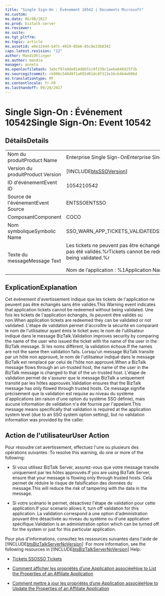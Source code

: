 ```yaml
---
title: "Single Sign-On : Événement 10542 | Documents Microsoft"
ms.custom: 
ms.date: 06/08/2017
ms.prod: biztalk-server
ms.reviewer: 
ms.suite: 
ms.tgt_pltfrm: 
ms.topic: article
ms.assetid: e8e12444-b47c-4919-85b6-85c8e33b8342
caps.latest.revision: "12"
author: MandiOhlinger
ms.author: mandia
manager: anneta
ms.openlocfilehash: 3ebcf97a9de014d0651c9f239c1ae6e846925f3b
ms.sourcegitcommit: cb908c540d8f1a692d01dc8f313e16cb4b4e696d
ms.translationtype: MT
ms.contentlocale: fr-FR
ms.lasthandoff: 09/20/2017
---
```

# <a name="single-sign-on-event-10542"></a><span data-ttu-id="4f0c7-102">Single Sign-On : Événement 10542</span><span class="sxs-lookup"><span data-stu-id="4f0c7-102">Single Sign-On: Event 10542</span></span>
## <a name="details"></a><span data-ttu-id="4f0c7-103">Détails</span><span class="sxs-lookup"><span data-stu-id="4f0c7-103">Details</span></span>  
  
|||  
|-|-|  
|<span data-ttu-id="4f0c7-104">Nom du produit</span><span class="sxs-lookup"><span data-stu-id="4f0c7-104">Product Name</span></span>|<span data-ttu-id="4f0c7-105">Enterprise Single Sign-On</span><span class="sxs-lookup"><span data-stu-id="4f0c7-105">Enterprise Single Sign-On</span></span>|  
|<span data-ttu-id="4f0c7-106">Version du produit</span><span class="sxs-lookup"><span data-stu-id="4f0c7-106">Product Version</span></span>|[!INCLUDE[btsSSOVersion](../includes/btsssoversion-md.md)]|  
|<span data-ttu-id="4f0c7-107">ID d'événement</span><span class="sxs-lookup"><span data-stu-id="4f0c7-107">Event ID</span></span>|<span data-ttu-id="4f0c7-108">10542</span><span class="sxs-lookup"><span data-stu-id="4f0c7-108">10542</span></span>|  
|<span data-ttu-id="4f0c7-109">Source de l'événement</span><span class="sxs-lookup"><span data-stu-id="4f0c7-109">Event Source</span></span>|<span data-ttu-id="4f0c7-110">ENTSSO</span><span class="sxs-lookup"><span data-stu-id="4f0c7-110">ENTSSO</span></span>|  
|<span data-ttu-id="4f0c7-111">Composant</span><span class="sxs-lookup"><span data-stu-id="4f0c7-111">Component</span></span>|<span data-ttu-id="4f0c7-112">CO</span><span class="sxs-lookup"><span data-stu-id="4f0c7-112">CO</span></span>|  
|<span data-ttu-id="4f0c7-113">Nom symbolique</span><span class="sxs-lookup"><span data-stu-id="4f0c7-113">Symbolic Name</span></span>|<span data-ttu-id="4f0c7-114">SSO_WARN_APP_TICKETS_VALIDATED</span><span class="sxs-lookup"><span data-stu-id="4f0c7-114">SSO_WARN_APP_TICKETS_VALIDATED</span></span>|  
|<span data-ttu-id="4f0c7-115">Texte du message</span><span class="sxs-lookup"><span data-stu-id="4f0c7-115">Message Text</span></span>|<span data-ttu-id="4f0c7-116">Les tickets ne peuvent pas être échangés pour cette application s'ils n'ont pas été validés.%r</span><span class="sxs-lookup"><span data-stu-id="4f0c7-116">Tickets cannot be redeemed for this application without being validated.%r</span></span><br /><br /> <span data-ttu-id="4f0c7-117">Nom de l’application : %1</span><span class="sxs-lookup"><span data-stu-id="4f0c7-117">Application Name: %1</span></span>|  
  
## <a name="explanation"></a><span data-ttu-id="4f0c7-118">Explication</span><span class="sxs-lookup"><span data-stu-id="4f0c7-118">Explanation</span></span>  
 <span data-ttu-id="4f0c7-119">Cet événement d'avertissement indique que les tickets de l'application ne peuvent pas être échangés sans être validés.</span><span class="sxs-lookup"><span data-stu-id="4f0c7-119">This Warning event indicates that application tickets cannot be redeemed without being validated.</span></span> <span data-ttu-id="4f0c7-120">Une fois les tickets de l'application échangés, ils peuvent être validés ou non.</span><span class="sxs-lookup"><span data-stu-id="4f0c7-120">When application tickets are redeemed they can be validated or not validated.</span></span> <span data-ttu-id="4f0c7-121">L'étape de validation permet d'accroître la sécurité en comparant le nom de l'utilisateur ayant émis le ticket avec le nom de l'utilisateur indiqué dans le message BizTalk.</span><span class="sxs-lookup"><span data-stu-id="4f0c7-121">Validation improves security by comparing the name of the user who issued the ticket with the name of the user in the BizTalk message.</span></span> <span data-ttu-id="4f0c7-122">Si les noms diffèrent, la validation échoue.</span><span class="sxs-lookup"><span data-stu-id="4f0c7-122">If the names are not the same then validation fails.</span></span> <span data-ttu-id="4f0c7-123">Lorsqu'un message BizTalk transite par un hôte non approuvé, le nom de l'utilisateur indiqué dans le message BizTalk est remplacé par celui de l'hôte non approuvé.</span><span class="sxs-lookup"><span data-stu-id="4f0c7-123">When a BizTalk message flows through an un-trusted host, the name of the user in the BizTalk message is changed to that of the un-trusted host.</span></span> <span data-ttu-id="4f0c7-124">L'étape de validation permet de s'assurer que le message BizTalk a uniquement transité par les hôtes approuvés.</span><span class="sxs-lookup"><span data-stu-id="4f0c7-124">Validation ensures that the BizTalk message has only flowed through trusted hosts.</span></span> <span data-ttu-id="4f0c7-125">Ce message signifie précisément que la validation est requise au niveau du système d'applications (en raison d'une option du système SSO définie), mais aucune information de validation n'a été fournie par l'appelant.</span><span class="sxs-lookup"><span data-stu-id="4f0c7-125">This message means specifically that validation is required at the application system level (due to an SSO system option setting), but no validation information was provided by the caller.</span></span>  
  
## <a name="user-action"></a><span data-ttu-id="4f0c7-126">Action de l'utilisateur</span><span class="sxs-lookup"><span data-stu-id="4f0c7-126">User Action</span></span>  
 <span data-ttu-id="4f0c7-127">Pour résoudre cet avertissement, effectuez l'une ou plusieurs des opérations suivantes :</span><span class="sxs-lookup"><span data-stu-id="4f0c7-127">To resolve this warning, do one or more of the following:</span></span>  
  
-   <span data-ttu-id="4f0c7-128">Si vous utilisez BizTalk Server, assurez-vous que votre message transite uniquement par les hôtes approuvés.</span><span class="sxs-lookup"><span data-stu-id="4f0c7-128">If you are using BizTalk Server, ensure that your message is flowing only through trusted hosts.</span></span> <span data-ttu-id="4f0c7-129">Cela permet de réduire le risque de falsification des données du message.</span><span class="sxs-lookup"><span data-stu-id="4f0c7-129">This will reduce the risk of tampering with the data in the message.</span></span>  
  
-   <span data-ttu-id="4f0c7-130">Si votre scénario le permet, désactivez l'étape de validation pour cette application.</span><span class="sxs-lookup"><span data-stu-id="4f0c7-130">If your scenario allows it, turn off validation for this application.</span></span> <span data-ttu-id="4f0c7-131">La validation correspond à une option d'administration pouvant être désactivée au niveau du système ou d'une application spécifique.</span><span class="sxs-lookup"><span data-stu-id="4f0c7-131">Validation is an administration option which can be turned off for the system or just for this particular application.</span></span>  
  
 <span data-ttu-id="4f0c7-132">Pour plus d'informations, consultez les ressources suivantes dans l'aide de [!INCLUDE[btsBizTalkServerNoVersion](../includes/btsbiztalkservernoversion-md.md)] :</span><span class="sxs-lookup"><span data-stu-id="4f0c7-132">For more information, see the following resources in [!INCLUDE[btsBizTalkServerNoVersion](../includes/btsbiztalkservernoversion-md.md)] Help:</span></span>  
  
-   [<span data-ttu-id="4f0c7-133">Tickets SSO</span><span class="sxs-lookup"><span data-stu-id="4f0c7-133">SSO Tickets</span></span>](../core/sso-tickets.md)  
  
-   [<span data-ttu-id="4f0c7-134">Comment afficher les propriétés d’une Application associée</span><span class="sxs-lookup"><span data-stu-id="4f0c7-134">How to List the Properties of an Affiliate Application</span></span>](../core/how-to-list-the-properties-of-an-affiliate-application.md)  
  
-   [<span data-ttu-id="4f0c7-135">Comment mettre à jour les propriétés d’une Application associée</span><span class="sxs-lookup"><span data-stu-id="4f0c7-135">How to Update the Properties of an Affiliate Application</span></span>](../core/how-to-update-the-properties-of-an-affiliate-application.md)